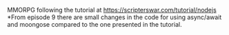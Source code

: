 MMORPG following the tutorial at https://scripterswar.com/tutorial/nodejs
*From episode 9 there are small changes in the code for using async/await and moongose compared to the one presented in the tutorial.